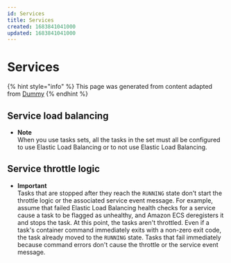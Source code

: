 ```yaml
---
id: Services
title: Services
created: 1683841041000
updated: 1683841041000
---
```

# Services
{% hint style="info" %}
This page was generated from content adapted from [Dummy](https://docs.aws.amazon.com/ec2/index.html)
{% endhint %}
## Service load balancing

- **Note**  
When you use tasks sets, all the tasks in the set must all be configured to use Elastic Load Balancing or to not use Elastic Load Balancing\.


## Service throttle logic

- **Important**  
Tasks that are stopped after they reach the `RUNNING` state don't start the throttle logic or the associated service event message\. For example, assume that failed Elastic Load Balancing health checks for a service cause a task to be flagged as unhealthy, and Amazon ECS deregisters it and stops the task\. At this point, the tasks aren't throttled\. Even if a task's container command immediately exits with a non\-zero exit code, the task already moved to the `RUNNING` state\. Tasks that fail immediately because command errors don't cause the throttle or the service event message\.

